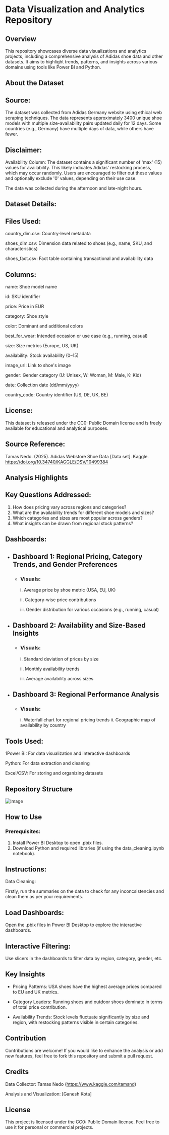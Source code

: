 # Data Visualization and Analytics Repository

## Overview

This repository showcases diverse data visualizations and analytics projects, including a comprehensive analysis of Adidas shoe data and other datasets. It aims to highlight trends, patterns, and insights across various domains using tools like Power BI and Python.

## About the Dataset

## Source:

The dataset was collected from Adidas Germany website using ethical web scraping techniques. The data represents approximately 3400 unique shoe models with multiple size-availability pairs updated daily for 12 days. Some countries (e.g., Germany) have multiple days of data, while others have fewer.

## Disclaimer:

Availability Column: The dataset contains a significant number of 'max' (15) values for availability. This likely indicates Adidas' restocking process, which may occur randomly. Users are encouraged to filter out these values and optionally exclude '0' values, depending on their use case.

The data was collected during the afternoon and late-night hours.

## Dataset Details:

## Files Used:

country_dim.csv: Country-level metadata

shoes_dim.csv: Dimension data related to shoes (e.g., name, SKU, and characteristics)

shoes_fact.csv: Fact table containing transactional and availability data

## Columns:

name: Shoe model name

id: SKU identifier

price: Price in EUR

category: Shoe style

color: Dominant and additional colors

best_for_wear: Intended occasion or use case (e.g., running, casual)

size: Size metrics (Europe, US, UK)

availability: Stock availability (0–15)

image_url: Link to shoe's image

gender: Gender category (U: Unisex, W: Woman, M: Male, K: Kid)

date: Collection date (dd/mm/yyyy)

country_code: Country identifier (US, DE, UK, BE)

## License:

This dataset is released under the CC0: Public Domain license and is freely available for educational and analytical purposes.

## Source Reference:

Tamas Nedo. (2025). Adidas Webstore Shoe Data [Data set]. Kaggle. https://doi.org/10.34740/KAGGLE/DSV/10499384

## Analysis Highlights

## Key Questions Addressed:

1. How does pricing vary across regions and categories?
2. What are the availability trends for different shoe models and sizes?
3. Which categories and sizes are most popular across genders?
4. What insights can be drawn from regional stock patterns?

## Dashboards:

* ## Dashboard 1: Regional Pricing, Category Trends, and Gender Preferences
    * ### Visuals:

      i. Average price by shoe metric (USA, EU, UK)
    
      ii. Category-wise price contributions
    
      iii. Gender distribution for various occasions (e.g., running, casual)

* ## Dashboard 2: Availability and Size-Based Insights
    * ### Visuals:

      i. Standard deviation of prices by size

      ii. Monthly availability trends

      iii. Average availability across sizes

* ## Dashboard 3: Regional Performance Analysis
    * ### Visuals:

      i. Waterfall chart for regional pricing trends
      ii. Geographic map of availability by country

## Tools Used:

1Power BI: For data visualization and interactive dashboards

Python: For data extraction and cleaning

Excel/CSV: For storing and organizing datasets

## Repository Structure


![image](https://github.com/user-attachments/assets/40961d34-4037-4e2a-a56d-3fe729cfdbc2)


## How to Use

### Prerequisites:

1. Install Power BI Desktop to open .pbix files.
2. Download Python and required libraries (if using the data_cleaning.ipynb notebook).

## Instructions:

Data Cleaning:

Firstly, run the summaries on the data to check for any inconcsistencies and clean them as per your requirements. 

## Load Dashboards:

Open the .pbix files in Power BI Desktop to explore the interactive dashboards.

## Interactive Filtering:

Use slicers in the dashboards to filter data by region, category, gender, etc.

## Key Insights

* Pricing Patterns: USA shoes have the highest average prices compared to EU and UK metrics.

* Category Leaders: Running shoes and outdoor shoes dominate in terms of total price contribution.

* Availability Trends: Stock levels fluctuate significantly by size and region, with restocking patterns visible in certain categories.

## Contribution

Contributions are welcome! If you would like to enhance the analysis or add new features, feel free to fork this repository and submit a pull request.

## Credits

Data Collector: Tamas Nedo (https://www.kaggle.com/tamsnd)

Analysis and Visualization: [Ganesh Kota]

## License

This project is licensed under the CC0: Public Domain license. Feel free to use it for personal or commercial projects.
